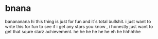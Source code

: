 # bnana
banananana
hi
this thing is just for fun and it`s total bullshit.
i just want to write this for fun to see if i get any stars
you know , i honestly just want to get that squre starz achievement.
he he he he                                                                                                         he  he eh he hhhhhhe
